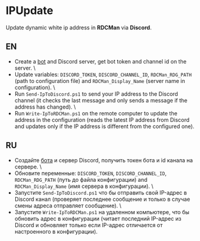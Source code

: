 # IPUpdate

Update dynamic white ip address in **RDCMan** via **Discord**.

## EN

- Create a [bot](https://discord.com/developers/applications) and Discord server, get bot token and channel id on the server. \
- Update variables: `DISCORD_TOKEN`, `DISCORD_CHANNEL_ID`, `RDCMan_RDG_PATH` (path to configuration file) and `RDCMan_Display_Name` (server name in configuration). \
- Run `Send-IpToDiscord.ps1` to send your IP address to the Discord channel (it checks the last message and only sends a message if the address has changed). \
- Run `Write-IpToRDCMan.ps1` on the remote computer to update the address in the configuration (reads the latest IP address from Discord and updates only if the IP address is different from the configured one).

## RU

- Создайте [бота](https://discord.com/developers/applications) и сервер Discord, получить токен бота и id канала на сервере. \
- Обновите переменные: `DISCORD_TOKEN`, `DISCORD_CHANNEL_ID`, `RDCMan_RDG_PATH` (путь до файла конфигурации) and  `RDCMan_Display_Name` (имя сервера в конфигурации). \
- Запустите `Send-IpToDiscord.ps1` что бы отправить свой IP-адрес в Discord канал (проверяет последнее сообщение и только в случае смены адреса отправляет сообщение). \
- Запустите `Write-IpToRDCMan.ps1` на удаленном компьютере, что бы обновить адрес в конфигурации (читает последний IP-адрес из Discord и обновляет только если IP-адрес отличается от настроенного в конфигурации).
